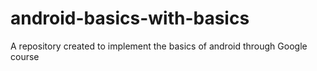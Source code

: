 # android-basics-with-basics
A repository created to implement the basics of android through Google course
